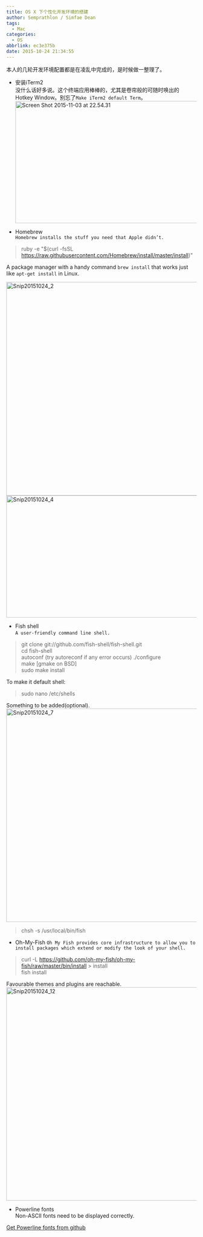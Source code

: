 ```yaml
---
title: OS X 下个性化开发环境的搭建
author: Semprathlon / Simfae Dean
tags:
  - Mac
categories:
  - OS
abbrlink: ec3e375b
date: 2015-10-24 21:34:55
---
```

本人的几轮开发环境配置都是在凌乱中完成的，是时候做一整理了。

- 安装iTerm2   
没什么话好多说。这个终端应用棒棒的，尤其是卷帘般的可随时唤出的Hotkey Window。别忘了`Make iTerm2 default Term`。
<a href="__ASSETS_HOST_NAME__/2015/10/Screen-Shot-2015-11-03-at-22.54.31.png"><img src="__ASSETS_HOST_NAME__/2015/10/Screen-Shot-2015-11-03-at-22.54.31.png" alt="Screen Shot 2015-11-03 at 22.54.31" width="515" height="322" class="alignnone size-full wp-image-1358" /></a>
   
- Homebrew   
`Homebrew installs the stuff you need that Apple didn’t.`   

> ruby -e "$(curl -fsSL https://raw.githubusercontent.com/Homebrew/install/master/install)"   

A package manager with a handy command `brew install` that works just like `apt-get install` in Linux.

<a href="__ASSETS_HOST_NAME__/2015/10/Snip20151024_2.png"><img src="__ASSETS_HOST_NAME__/2015/10/Snip20151024_2.png" alt="Snip20151024_2" width="697" height="563" class="alignnone size-full wp-image-1343" /></a>
<a href="__ASSETS_HOST_NAME__/2015/10/Snip20151024_4.png"><img src="__ASSETS_HOST_NAME__/2015/10/Snip20151024_4-1024x322.png" alt="Snip20151024_4" width="1024" height="322" class="alignnone size-large wp-image-1344" /></a>
<!--more-->

- Fish shell   
`A user-friendly command line shell.` 

> git clone git://github.com/fish-shell/fish-shell.git  
> cd fish-shell  
> autoconf  (try autoreconf if any error occurs)
> ./configure  
> make [gmake on BSD]  
> sudo make install  

To make it default shell:

> sudo nano /etc/shells   

Something to be added(optional).   
<a href="__ASSETS_HOST_NAME__/2015/10/Snip20151024_7.png"><img src="__ASSETS_HOST_NAME__/2015/10/Snip20151024_7.png" alt="Snip20151024_7" width="697" height="563" class="alignnone size-full wp-image-1346" /></a>
> chsh -s /usr/local/bin/fish


- Oh-My-Fish
`Oh My Fish provides core infrastructure to allow you to install packages which extend or modify the look of your shell. `

> curl -L https://github.com/oh-my-fish/oh-my-fish/raw/master/bin/install > install   
> fish install    

Favourable themes and plugins are reachable.
<a href="__ASSETS_HOST_NAME__/2015/10/Snip20151024_12.png"><img src="__ASSETS_HOST_NAME__/2015/10/Snip20151024_12.png" alt="Snip20151024_12" width="697" height="563" class="alignnone size-full wp-image-1348" /></a>

- Powerline fonts   
Non-ASCII fonts need to be displayed correctly.

[Get Powerline fonts from github](https://github.com/powerline/fonts)
